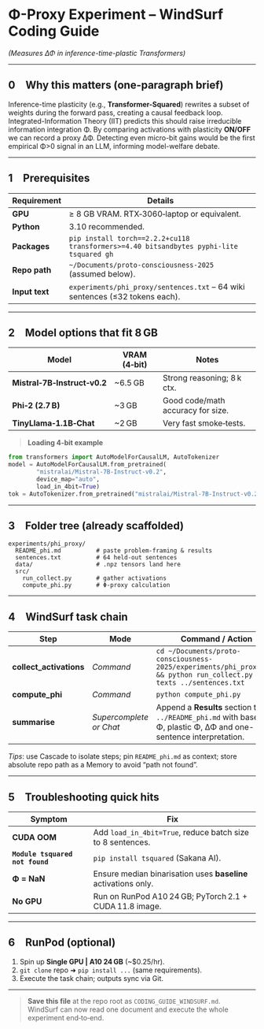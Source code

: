 # Φ-Proxy Experiment – WindSurf Coding Guide  
*(Measures ΔΦ in inference-time-plastic Transformers)*  

---

## 0 Why this matters (one-paragraph brief)
Inference-time plasticity (e.g., **Transformer-Squared**) rewrites a subset of weights during the forward pass, creating a causal feedback loop. Integrated-Information Theory (IIT) predicts this should raise irreducible information integration Φ. By comparing activations with plasticity **ON/OFF** we can record a proxy ΔΦ. Detecting even micro-bit gains would be the first empirical Φ>0 signal in an LLM, informing model-welfare debate.  

---

## 1 Prerequisites  

| Requirement | Details |
|-------------|---------|
| **GPU** | ≥ 8 GB VRAM. RTX‑3060‑laptop or equivalent. |
| **Python** | 3.10 recommended. |
| **Packages** | `pip install torch==2.2.2+cu118 transformers>=4.40 bitsandbytes pyphi-lite tsquared gh` |
| **Repo path** | `~/Documents/proto-consciousness-2025` (assumed below). |
| **Input text** | `experiments/phi_proxy/sentences.txt` – 64 wiki sentences (≤32 tokens each). |

---

## 2 Model options that fit 8 GB

| Model | VRAM (4‑bit) | Notes |
|-------|--------------|-------|
| **Mistral‑7B‑Instruct‑v0.2** | ~6.5 GB | Strong reasoning; 8 k ctx. |
| **Phi‑2 (2.7 B)** | ~3 GB | Good code/math accuracy for size. |
| **TinyLlama‑1.1B‑Chat** | ~2 GB | Very fast smoke‑tests. |

> **Loading 4‑bit example**

```python
from transformers import AutoModelForCausalLM, AutoTokenizer
model = AutoModelForCausalLM.from_pretrained(
        "mistralai/Mistral-7B-Instruct-v0.2",
        device_map="auto",
        load_in_4bit=True)
tok = AutoTokenizer.from_pretrained("mistralai/Mistral-7B-Instruct-v0.2")
```

---

## 3 Folder tree (already scaffolded)

```
experiments/phi_proxy/
  README_phi.md          # paste problem-framing & results
  sentences.txt          # 64 held‑out sentences
  data/                  # .npz tensors land here
  src/
    run_collect.py       # gather activations
    compute_phi.py       # Φ‑proxy calculation
```

---

## 4 WindSurf task chain

| Step | Mode | Command / Action |
|------|------|------------------|
| **collect_activations** | *Command* | ```cd ~/Documents/proto-consciousness-2025/experiments/phi_proxy/src && python run_collect.py --texts ../sentences.txt``` |
| **compute_phi** | *Command* | ```python compute_phi.py``` |
| **summarise** | *Supercomplete or Chat* | Append a **Results** section to `../README_phi.md` with baseline Φ, plastic Φ, ΔΦ and one-sentence interpretation. |

*Tips*: use Cascade to isolate steps; pin `README_phi.md` as context; store absolute repo path as a Memory to avoid “path not found”.

---

## 5 Troubleshooting quick hits

| Symptom | Fix |
|---------|-----|
| **CUDA OOM** | Add `load_in_4bit=True`, reduce batch size to 8 sentences. |
| **`Module tsquared not found`** | `pip install tsquared` (Sakana AI). |
| **Φ = NaN** | Ensure median binarisation uses **baseline** activations only. |
| **No GPU** | Run on RunPod A10 24 GB; PyTorch 2.1 + CUDA 11.8 image. |

---

## 6 RunPod (optional)

1. Spin up **Single GPU | A10 24 GB** (~$0.25/hr).  
2. `git clone` repo ➜ `pip install ...` (same requirements).  
3. Execute the task chain; outputs sync via Git.

---

> **Save this file** at the repo root as `CODING_GUIDE_WINDSURF.md`.  
> WindSurf can now read one document and execute the whole experiment end‑to‑end.
